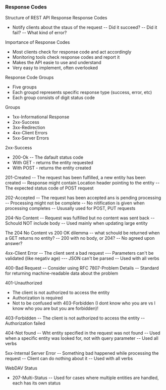 ### Response Codes
Structure of REST API Response
Response Codes
- Notify clients about the staus of the request
-- Did it succeed?
-- Did it fail?
-- What kind of error?

Importance of Response Codes
- Most clients check for response code and act accordingly
- Monitoring tools check response codes and report it
- Makes the API easie to use and understand
- Very easy to implement, often overlooked

Response Code Groups
- Five groups
- Each groupd represents specific response type (success, error, etc)
- Each group consists of  digit status code

Groups
- 1xx-Informational Response
- 2xx-Success
- 3xx-Redirection
- 4xx-Client Errors
- 5xx-Server Errors

2xx-Success
- 200-Ok
-- The dafault status code
- With GET - returns the entity requested
- With POST - returns the entity created

201-Created
-- The request has been fulfilled, a new entity has been created
-- Response might contain Location header pointing to the entity
-- The expected status code of POST request

202-Accepted
-- The request has been accepted ans is pending processing
-- Processing might not be complete
-- No nitification is given when processing completes
-- Ususally used for POST, PUT requests

204-No Content
-- Request was fulfilled but no content was sent back
-- Schould NOT include body
-- Used mainly when updating large entity

The 204 No Content vs 200 OK dilemma
-- what schould be returned when a GET returns no entity?
-- 200 with no body, or 204?
-- No agreed upon answer?

4xx-Client Error
-- The client sent a bad request
--- Parameters can't be validated (like negativ age)
--- JSON can't be parsed
-- Used with all verbs

400-Bad Request
-- Consider using RFC 7807-Problem Details
-- Standard for returning machine-readable data about the problem

401-Unauthorized
- The client is not authorized to access the entity
- Authorization is required
- Not to be confused with 403-Forbidden (I dont know who you are vs I know who you are but you are forbidden)!

403-Forbidden
-- The client is not authorized to access the entity
-- Authorization failed

404-Not found
-- Wht entity specified in the request was not found
-- Used when a specific entity was looked for, not with query parameter
-- Used all verbs

5xx-Internal Server Error
-- Something bad happened while processing the request
-- Client can do nothing about it
-- Used with all verbs

WebDAV Status
- 207-Multi-Status
-- Used for cases where multiple entities are handled, each has its own status
